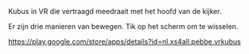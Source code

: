 Kubus in VR die vertraagd meedraait met het hoofd van de kijker.

Er zijn drie manieren van bewegen. Tik op het scherm om te wisselen.

https://play.google.com/store/apps/details?id=nl.xs4all.pebbe.vrkubus
